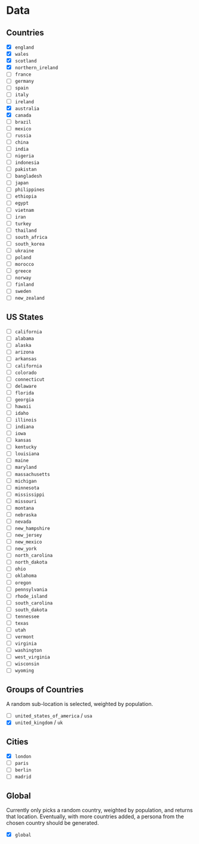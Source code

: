 # Data

## Countries

- [x] `england`
- [x] `wales`
- [x] `scotland`
- [x] `northern_ireland`
- [ ] `france`
- [ ] `germany`
- [ ] `spain`
- [ ] `italy`
- [ ] `ireland`
- [X] `australia`
- [X] `canada`
- [ ] `brazil`
- [ ] `mexico`
- [ ] `russia`
- [ ] `china`
- [ ] `india`
- [ ] `nigeria`
- [ ] `indonesia`
- [ ] `pakistan`
- [ ] `bangladesh`
- [ ] `japan`
- [ ] `philippines`
- [ ] `ethiopia`
- [ ] `egypt`
- [ ] `vietnam`
- [ ] `iran`
- [ ] `turkey`
- [ ] `thailand`
- [ ] `south_africa`
- [ ] `south_korea`
- [ ] `ukraine`
- [ ] `poland`
- [ ] `morocco`
- [ ] `greece`
- [ ] `norway`
- [ ] `finland`
- [ ] `sweden`
- [ ] `new_zealand`

## US States

- [ ] `california`
- [ ] `alabama`
- [ ] `alaska`
- [ ] `arizona`
- [ ] `arkansas`
- [ ] `california`
- [ ] `colorado`
- [ ] `connecticut`
- [ ] `delaware`
- [ ] `florida`
- [ ] `georgia`
- [ ] `hawaii`
- [ ] `idaho`
- [ ] `illinois`
- [ ] `indiana`
- [ ] `iowa`
- [ ] `kansas`
- [ ] `kentucky`
- [ ] `louisiana`
- [ ] `maine`
- [ ] `maryland`
- [ ] `massachusetts`
- [ ] `michigan`
- [ ] `minnesota`
- [ ] `mississippi`
- [ ] `missouri`
- [ ] `montana`
- [ ] `nebraska`
- [ ] `nevada`
- [ ] `new_hampshire`
- [ ] `new_jersey`
- [ ] `new_mexico`
- [ ] `new_york`
- [ ] `north_carolina`
- [ ] `north_dakota`
- [ ] `ohio`
- [ ] `oklahoma`
- [ ] `oregon`
- [ ] `pennsylvania`
- [ ] `rhode_island`
- [ ] `south_carolina`
- [ ] `south_dakota`
- [ ] `tennessee`
- [ ] `texas`
- [ ] `utah`
- [ ] `vermont`
- [ ] `virginia`
- [ ] `washington`
- [ ] `west_virginia`
- [ ] `wisconsin`
- [ ] `wyoming`

## Groups of Countries

A random sub-location is selected, weighted by population.

- [ ] `united_states_of_america` / `usa`
- [x] `united_kingdom` / `uk`

## Cities

- [X] `london`
- [ ] `paris`
- [ ] `berlin`
- [ ] `madrid`

## Global

Currently only picks a random country, weighted by population, and returns that location. Eventually, with more countries added, a persona from the chosen country should be generated.

- [X] `global`
